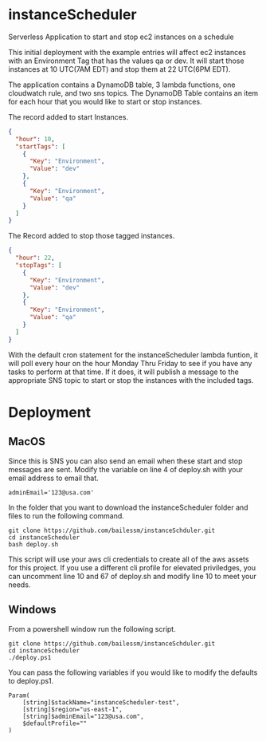 # instanceScheduler
Serverless Application to start and stop ec2 instances on a schedule 

This initial deployment with the example entries will affect ec2 instances with an Environment Tag that has the values qa or dev.  It will start those instances at 10 UTC(7AM EDT) and stop them at 22 UTC(6PM EDT).

The application contains a DynamoDB table, 3 lambda functions, one cloudwatch rule, and two sns topics. The DynamoDB Table contains an item for each hour that you would like to start or stop instances.

The record added to start Instances.
```json
{
  "hour": 10,
  "startTags": [
    {
      "Key": "Environment",
      "Value": "dev"
    },
    {
      "Key": "Environment",
      "Value": "qa"
    }
  ]
}
```
The Record added to stop those tagged instances.
```json
{
  "hour": 22,
  "stopTags": [
    {
      "Key": "Environment",
      "Value": "dev"
    },
    {
      "Key": "Environment",
      "Value": "qa"
    }
  ]
}
```
With the default cron statement for the instanceScheduler lambda funtion, it will poll every hour on the hour Monday Thru Friday to see if you have any tasks to perform at that time.  If it does, it will publish a message to the appropriate SNS topic to start or stop the instances with the included tags.  

# Deployment 
## MacOS

Since this is SNS you can also send an email when these start and stop messages are sent. Modify the variable on line 4 of deploy.sh with your email address to email that.

~~~~
adminEmail='123@usa.com'
~~~~

In the folder that you want to download the instanceScheduler folder and files to run the following command.

~~~~
git clone https://github.com/bailessm/instanceSchduler.git
cd instanceScheduler
bash deploy.sh
~~~~

This script will use your aws cli credentials to create all of the aws assets for this project.  If you use a different cli profile for elevated priviledges, you can uncomment line 10 and 67 of deploy.sh
and modify line 10 to meet your needs.

## Windows
 
 From a powershell window run the following script.
~~~~
git clone https://github.com/bailessm/instanceSchduler.git
cd instanceScheduler
./deploy.ps1

~~~~

You can pass the following variables if you would like to modify the defaults to deploy.ps1.

~~~~
Param(
    [string]$stackName="instanceScheduler-test",
    [string]$region="us-east-1",
    [string]$adminEmail="123@usa.com",
    $defaultProfile=""
)
~~~~

